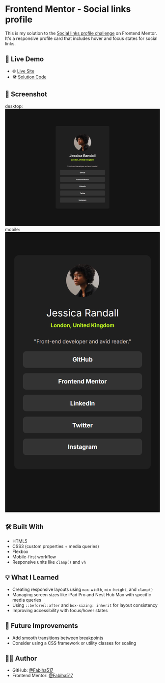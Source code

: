 # Frontend Mentor - Social links profile

This is my solution to the [Social links profile challenge](https://www.frontendmentor.io/challenges/social-links-profile-UG32l9m6dQ) on Frontend Mentor. It's a responsive profile card that includes hover and focus states for social links.

## 🔗 Live Demo

- 🌐 [Live Site](https://Fabiha517.github.io/social-links-profile/)
- 🛠️ [Solution Code](https://github.com/Fabiha517/social-links-profile)

## 📸 Screenshot

desktop: ![Desktop Screenshot](desktop_view.png)
mobile: ![Mobile Screenshot](mobile_view.png)
## 🛠️ Built With

- HTML5
- CSS3 (custom properties + media queries)
- Flexbox
- Mobile-first workflow
- Responsive units like `clamp()` and `vh`

## 💡 What I Learned

- Creating responsive layouts using `max-width`, `min-height`, and `clamp()`
- Managing screen sizes like iPad Pro and Nest Hub Max with specific media queries
- Using `::before`/`::after` and `box-sizing: inherit` for layout consistency
- Improving accessibility with focus/hover states

## 🚀 Future Improvements

- Add smooth transitions between breakpoints
- Consider using a CSS framework or utility classes for scaling

## 👩‍💻 Author

- GitHub: [@Fabiha517](https://github.com/Fabiha517)
- Frontend Mentor: [@Fabiha517](https://www.frontendmentor.io/profile/Fabiha517)

